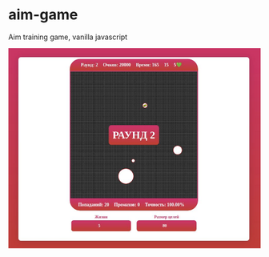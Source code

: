 # aim-game
Aim training game, vanilla javascript

[![GitHub Logo](/images/intro.png.jpg)](settarovali.github.io/aim-game/)
